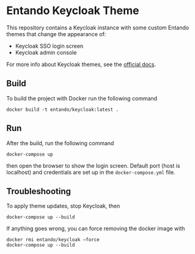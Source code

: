 # Entando Keycloak Theme
This repository contains a Keycloak instance with some custom Entando themes that change the appearance of:

* Keycloak SSO login screen
* Keycloak admin console

For more info about Keycloak themes, see the [official docs](https://www.keycloak.org/docs/latest/server_development/#_themes).

## Build
To build the project with Docker run the following command

```
docker build -t entando/keycloak:latest .
```

## Run
After the build, run the following command

```
docker-compose up
```

then open the browser to show the login screen. Default port (host is localhost) and credentials are set up in the `docker-compose.yml` file.

## Troubleshooting
To apply theme updates, stop Keycloak, then

```
docker-compose up --build
```

If anything goes wrong, you can force removing the docker image with 

```
docker rmi entando/keycloak —force
docker-compose up --build
```
